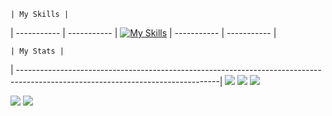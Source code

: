 	| My Skills |
| ----------- | ----------- |
[![My Skills](https://skillicons.dev/icons?i=js,html,css,cpp,discord)](https://skillicons.dev)
| ----------- | ----------- |

	| My Stats |
| --------------------------------------------------------------------------------------------------------------------------------|
![](http://github-profile-summary-cards.vercel.app/api/cards/profile-details?username=zodasic&theme=darcula) ![](http://github-profile-summary-cards.vercel.app/api/cards/productive-time?username=Nzodasic&theme=darcula&utcOffset=8)
![](http://github-profile-summary-cards.vercel.app/api/cards/repos-per-language?username=Nzodasic&theme=darcula)

![](http://github-profile-summary-cards.vercel.app/api/cards/most-commit-language?username=Nzodasic&theme=darcula) ![](http://github-profile-summary-cards.vercel.app/api/cards/stats?username=Nzodasic&theme=darcula)
